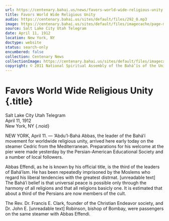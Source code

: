```yaml
---
url: https://centenary.bahai.us/news/favors-world-wide-religious-unity
title: Favors World Wide Religious Unity
audio: https://centenary.bahai.us/sites/default/files/292_0.mp3
image: https://centenary.bahai.us/sites/default/files/imagecache/page-main-image/images/press_clippings/04-11-1912%20Salt%20Lake%20City%20Utah%20Telegram%20Favors%20World%20Wide%20Religious%20Unity.png
source: Salt Lake City Utah Telegram
date: April 11, 1912
location: New York, NY
doctype: website
status: search-only
encumbered: false
collection: Centenary News
collectionImage: https://centenary.bahai.us/sites/default/files/imagecache/theme-image/main_image/abdulbaha-overview-small_0.jpg
copyright: © 2011 National Spiritual Assembly of the Bahá’ís of the United States
---
```



# Favors World Wide Religious Unity {.title}

Salt Lake City Utah Telegram  
April 11, 1912  
New York, NY
{.noid}  



NEW YORK, April 11. — ‘Abdu’l-Bahá Abbas, the leader of the Bahá’í movement for worldwide religious unity, arrived here early today on the steamer Cedric from the Mediterranean. Preparations for his welcome at the pier were made yesterday by the Persian-American Educational Society and a number of local followers.

Abbas Effendi, as he is known by his official title, is the third of the leaders of Bahá’ísm. He has been repeatedly imprisoned by the Moslems who regard his liberal tendencies with the greatest distrnat. \[unreadable text\] The Bahá’í belief is that universal peace is possible only through the harmony of all religions and that all religions basicly one. It is estimated that about a third of the Persians are now members of the cult.

The Rev. Dr. Francis E. Clark, founder of the Christian Endeavor society, and Dr. John E. \[unreadable text\] Robinson, bishop of Bombay, were passengers on the same steamer with Abbas Effendi.